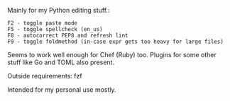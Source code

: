 Mainly for my Python editing stuff.:

    F2 - toggle paste mode
    F5 - toggle spellcheck (en_us)
    F8 - autocorrect PEP8 and refresh lint
    F9 - toggle foldmethod (in-case expr gets too heavy for large files)

Seems to work well enough for Chef (Ruby) too. Plugins for some other stuff
like Go and TOML also present.

Outside requirements: fzf

Intended for my personal use mostly.
